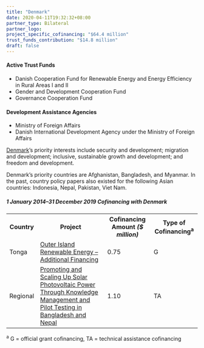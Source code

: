 ```yaml
---
title: "Denmark"
date: 2020-04-11T19:32:32+08:00
partner_type: Bilateral
partner_logo:
project_specific_cofinancing: "$64.4 million"
trust_funds_contribution: "$14.8 million"
draft: false
---
```


#### Active Trust Funds 
* Danish Cooperation Fund for Renewable Energy and Energy Efficiency in Rural Areas I and II
* Gender and Development Cooperation Fund 
* Governance Cooperation Fund 

#### Development Assistance Agencies 
* Ministry of Foreign Affairs 
* Danish International Development Agency under the Ministry of Foreign Affairs 

<a href="https://www.adb.org/publications/denmark-fact-sheet" target="_blank">Denmark</a>’s priority interests include security and development; migration and development; inclusive, sustainable growth and development; and freedom and development.  

Denmark’s priority countries are Afghanistan, Bangladesh, and Myanmar. In the past, country policy papers also existed for the following Asian countries: Indonesia, Nepal, Pakistan, Viet Nam. 

##### _1 January 2014–31 December 2019_ Cofinancing with Denmark

<table class="table dr-partner-table">
<tr>
    <th>Country</th>
    <th>Project</th>
    <th>Cofinancing Amount <em>($ million)</em></th>
    <th>Type of Cofinancing<sup>a</sup></th>
</tr>
<tr>
<td>Tonga</td>
<td><a
href="https://www.adb.org/projects/43452-022/main" target="_parent">Outer
Island Renewable Energy – Additional Financing</a></td>
<td>0.75</td>
<td>G</td>
</tr>
<tr>
<td>Regional</td>
<td><a
href="https://www.adb.org/projects/49103-001/main" target="_parent">Promoting
and Scaling Up Solar Photovoltaic Power Through Knowledge Management and
Pilot Testing in Bangladesh and Nepal</a></td>
<td>1.10 </td>
<td>TA</td>
</tr>

</table>

<p class="dr-footnote"><sup>a</sup> G = official grant cofinancing, TA = technical assistance cofinancing</p>